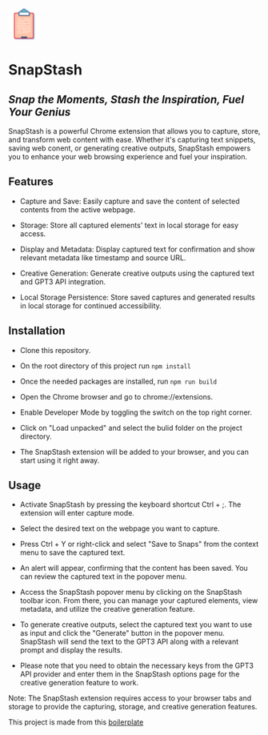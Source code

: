 <img src="src/assets/img/icon-128.png" width="64"/>

# SnapStash

## _Snap the Moments, Stash the Inspiration, Fuel Your Genius_

SnapStash is a powerful Chrome extension that allows you to capture, store, and transform web content with ease. Whether it's capturing text snippets, saving web conent, or generating creative outputs, SnapStash empowers you to enhance your web browsing experience and fuel your inspiration.

## Features

- Capture and Save: Easily capture and save the content of selected contents from the active webpage.

- Storage: Store all captured elements' text in local storage for easy access.

- Display and Metadata: Display captured text for confirmation and show relevant metadata like timestamp and source URL.

- Creative Generation: Generate creative outputs using the captured text and GPT3 API integration.

- Local Storage Persistence: Store saved captures and generated results in local storage for continued accessibility.

## Installation

- Clone this repository.

- On the root directory of this project run `npm install`

- Once the needed packages are installed, run `npm run build`

- Open the Chrome browser and go to chrome://extensions.

- Enable Developer Mode by toggling the switch on the top right corner.

- Click on "Load unpacked" and select the bulid folder on the project directory.

- The SnapStash extension will be added to your browser, and you can start using it right away.

## Usage

- Activate SnapStash by pressing the keyboard shortcut Ctrl + ;. The extension will enter capture mode.

- Select the desired text on the webpage you want to capture.

- Press Ctrl + Y or right-click and select "Save to Snaps" from the context menu to save the captured text.

- An alert will appear, confirming that the content has been saved. You can review the captured text in the popover menu.

- Access the SnapStash popover menu by clicking on the SnapStash toolbar icon. From there, you can manage your captured elements, view metadata, and utilize the creative generation feature.

- To generate creative outputs, select the captured text you want to use as input and click the "Generate" button in the popover menu. SnapStash will send the text to the GPT3 API along with a relevant prompt and display the results.

- Please note that you need to obtain the necessary keys from the GPT3 API provider and enter them in the SnapStash options page for the creative generation feature to work.

Note: The SnapStash extension requires access to your browser tabs and storage to provide the capturing, storage, and creative generation features.

This project is made from this [boilerplate](https://github.com/lxieyang/chrome-extension-boilerplate-react)
